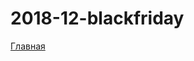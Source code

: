 # 2018-12-blackfriday

<p><a href="https://lia5.github.io/2018-12-blackfriday/myapp/">Главная</a></p>
